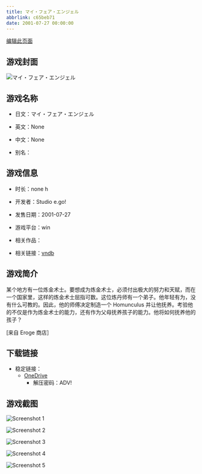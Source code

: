 ```yaml
---
title: マイ・フェア・エンジェル
abbrlink: c65beb71
date: 2001-07-27 00:00:00
---
```

[编辑此页面](https://github.com/ACG-3/ADV3-source/blob/main/source/_posts/games/%E3%83%9E%E3%82%A4%E3%83%BB%E3%83%95%E3%82%A7%E3%82%A2%E3%83%BB%E3%82%A8%E3%83%B3%E3%82%B8%E3%82%A7%E3%83%AB.md)

## 游戏封面

![マイ・フェア・エンジェル](https://pan.timero.xyz/d/onedrive/img_lib_001/%E3%83%9E%E3%82%A4%E3%83%BB%E3%83%95%E3%82%A7%E3%82%A2%E3%83%BB%E3%82%A8%E3%83%B3%E3%82%B8%E3%82%A7%E3%83%AB_cover.avif)


## 游戏名称

- 日文：マイ・フェア・エンジェル
- 英文：None
- 中文：None

- 别名：


## 游戏信息

- 时长：none h
- 开发者：Studio e.go!
- 发售日期：2001-07-27
- 游戏平台：win
- 相关作品：

- 相关链接：[vndb](https://vndb.org/v676)


## 游戏简介

某个地方有一位炼金术士。要想成为炼金术士，必须付出极大的努力和天赋，而在一个国家里，这样的炼金术士屈指可数。这位炼丹师有一个弟子。他年轻有为，没有什么可教的。因此，他的师傅决定制造一个 Homunculus 并让他抚养。考验他的不仅是作为炼金术士的能力，还有作为父母抚养孩子的能力。他将如何抚养他的孩子？

[来自 Eroge 商店］


## 下载链接

- 稳定链接：
    - [OneDrive](https://pan.timero.xyz/onedrive/adv_lib_001/%E3%83%9E%E3%82%A4%E3%83%BB%E3%83%95%E3%82%A7%E3%82%A2%E3%83%BB%E3%82%A8%E3%83%B3%E3%82%B8%E3%82%A7%E3%83%AB)
        - 解压密码：ADV!



## 游戏截图


![Screenshot 1](https://pan.timero.xyz/d/onedrive/img_lib_001/%E3%83%9E%E3%82%A4%E3%83%BB%E3%83%95%E3%82%A7%E3%82%A2%E3%83%BB%E3%82%A8%E3%83%B3%E3%82%B8%E3%82%A7%E3%83%AB_Screenshot_1.avif)

![Screenshot 2](https://pan.timero.xyz/d/onedrive/img_lib_001/%E3%83%9E%E3%82%A4%E3%83%BB%E3%83%95%E3%82%A7%E3%82%A2%E3%83%BB%E3%82%A8%E3%83%B3%E3%82%B8%E3%82%A7%E3%83%AB_Screenshot_2.avif)

![Screenshot 3](https://pan.timero.xyz/d/onedrive/img_lib_001/%E3%83%9E%E3%82%A4%E3%83%BB%E3%83%95%E3%82%A7%E3%82%A2%E3%83%BB%E3%82%A8%E3%83%B3%E3%82%B8%E3%82%A7%E3%83%AB_Screenshot_3.avif)

![Screenshot 4](https://pan.timero.xyz/d/onedrive/img_lib_001/%E3%83%9E%E3%82%A4%E3%83%BB%E3%83%95%E3%82%A7%E3%82%A2%E3%83%BB%E3%82%A8%E3%83%B3%E3%82%B8%E3%82%A7%E3%83%AB_Screenshot_4.avif)

![Screenshot 5](https://pan.timero.xyz/d/onedrive/img_lib_001/%E3%83%9E%E3%82%A4%E3%83%BB%E3%83%95%E3%82%A7%E3%82%A2%E3%83%BB%E3%82%A8%E3%83%B3%E3%82%B8%E3%82%A7%E3%83%AB_Screenshot_5.avif)


